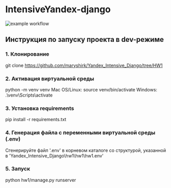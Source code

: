 # IntensiveYandex-django

![example workflow](https://github.com/maryshirk/IntensiveYandex-django/blob/main/.github/workflows/python-package.yml/badge.svg)

## Инструкция по запуску проекта в dev-режиме

### 1. Клонирование
git clone https://github.com/maryshirk/Yandex_Intensive_Django/tree/HW1

### 2. Активация виртуальной среды
python -m venv venv
Mac OS/Linux:
source venv/bin/activate
Windows:
.\venv\Scripts\activate

### 3. Установка requirements
pip install -r requirements.txt

### 4. Генерация файла с переменными виртуальной среды (.env)
Сгенерируйте файл '.env' в корневом каталоге со структурой, указанной в 'Yandex_Intensive_Django\hw1\hw1\hw1\.env'

### 5. Запуск
python hw1/manage.py runserver
